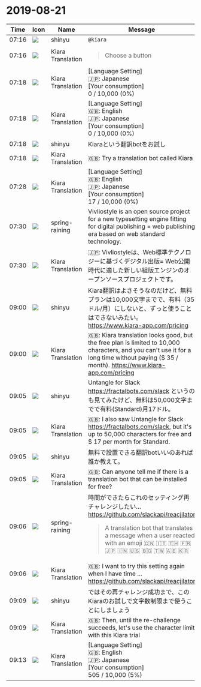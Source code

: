 # 2019-08-21

|Time|Icon|Name|Message|
|---|---|---|---|
|07:16|![](https://avatars.slack-edge.com/2018-04-27/354445776386_e258f5ed5ba887b08668_72.jpg)|shinyu|`@kiara`|
|07:16|![](https://avatars.slack-edge.com/2019-08-21/732685848020_f3f20736795184660348_72.png)|Kiara Translation|<blockquote>Choose a button</blockquote>|
|07:18|![](https://avatars.slack-edge.com/2019-08-21/732685848020_f3f20736795184660348_72.png)|Kiara Translation|[Language Setting] <br>🇯🇵: Japanese<br> [Your consumption] <br>0 / 10,000 (0%)|
|07:18|![](https://avatars.slack-edge.com/2019-08-21/732685848020_f3f20736795184660348_72.png)|Kiara Translation|[Language Setting] <br>🇬🇧: English<br>🇯🇵: Japanese<br> [Your consumption] <br>0 / 10,000 (0%)|
|07:18|![](https://avatars.slack-edge.com/2018-04-27/354445776386_e258f5ed5ba887b08668_72.jpg)|shinyu|Kiaraという翻訳botをお試し|
|07:18|![](https://avatars.slack-edge.com/2019-08-21/732685848020_f3f20736795184660348_72.png)|Kiara Translation|🇬🇧: Try a translation bot called Kiara|
|07:28|![](https://avatars.slack-edge.com/2019-08-21/732685848020_f3f20736795184660348_72.png)|Kiara Translation|[Language Setting] <br>🇬🇧: English<br>🇯🇵: Japanese<br> [Your consumption] <br>17 / 10,000 (0%)|
|07:30|![](https://secure.gravatar.com/avatar/1ac180f0868137292905c311b5fff781.jpg?s=72&d=https%3A%2F%2Fa.slack-edge.com%2Fdf10d%2Fimg%2Favatars%2Fava_0021-72.png)|spring-raining|Vivliostyle is an open source project for a new typesetting engine fitting for digital publishing = web publishing era based on web standard technology.|
|07:30|![](https://avatars.slack-edge.com/2019-08-21/732685848020_f3f20736795184660348_72.png)|Kiara Translation|🇯🇵: Vivliostyleは、Web標準テクノロジーに基づくデジタル出版= Web公開時代に適した新しい組版エンジンのオープンソースプロジェクトです。|
|09:00|![](https://avatars.slack-edge.com/2018-04-27/354445776386_e258f5ed5ba887b08668_72.jpg)|shinyu|Kiara翻訳はよさそうなのだけど、無料プランは10,000文字までで、有料（35ドル/月）にしないと、ずっと使うことはできないみたい。 <https://www.kiara-app.com/pricing>|
|09:00|![](https://avatars.slack-edge.com/2019-08-21/732685848020_f3f20736795184660348_72.png)|Kiara Translation|🇬🇧: Kiara translation looks good, but the free plan is limited to 10,000 characters, and you can't use it for a long time without paying ($ 35 / month). <https://www.kiara-app.com/pricing>|
|09:05|![](https://avatars.slack-edge.com/2018-04-27/354445776386_e258f5ed5ba887b08668_72.jpg)|shinyu|Untangle for Slack <https://fractalbots.com/slack> というのも見てみたけど、無料は50,000文字までで有料(Standard)月17ドル。|
|09:05|![](https://avatars.slack-edge.com/2019-08-21/732685848020_f3f20736795184660348_72.png)|Kiara Translation|🇬🇧: I also saw Untangle for Slack <https://fractalbots.com/slack>, but it's up to 50,000 characters for free and $ 17 per month for Standard.|
|09:05|![](https://avatars.slack-edge.com/2018-04-27/354445776386_e258f5ed5ba887b08668_72.jpg)|shinyu|無料で設置できる翻訳botいいのあれば誰か教えて。|
|09:05|![](https://avatars.slack-edge.com/2019-08-21/732685848020_f3f20736795184660348_72.png)|Kiara Translation|🇬🇧: Can anyone tell me if there is a translation bot that can be installed for free?|
|09:06|![](https://secure.gravatar.com/avatar/1ac180f0868137292905c311b5fff781.jpg?s=72&d=https%3A%2F%2Fa.slack-edge.com%2Fdf10d%2Fimg%2Favatars%2Fava_0021-72.png)|spring-raining|時間ができたらこれのセッティング再チャレンジしたい… <https://github.com/slackapi/reacjilator><br><blockquote>A translation bot that translates a message when a user reacted with an emoji 🇨🇳 🇮🇹 🇹🇭 🇫🇷 🇯🇵 🇮🇳 🇺🇸 🇧🇬 🇹🇼 🇦🇪 🇰🇷  </blockquote>|
|09:06|![](https://avatars.slack-edge.com/2019-08-21/732685848020_f3f20736795184660348_72.png)|Kiara Translation|🇬🇧: I want to try this setting again when I have time ... <https://github.com/slackapi/reacjilator>|
|09:09|![](https://avatars.slack-edge.com/2018-04-27/354445776386_e258f5ed5ba887b08668_72.jpg)|shinyu|ではその再チャレンジ成功まで、このKiaraのお試しで文字数制限まで使うことにしましょう|
|09:09|![](https://avatars.slack-edge.com/2019-08-21/732685848020_f3f20736795184660348_72.png)|Kiara Translation|🇬🇧: Then, until the re-challenge succeeds, let's use the character limit with this Kiara trial|
|09:13|![](https://avatars.slack-edge.com/2019-08-21/732685848020_f3f20736795184660348_72.png)|Kiara Translation|[Language Setting] <br>🇬🇧: English<br>🇯🇵: Japanese<br> [Your consumption] <br>505 / 10,000 (5%)|
